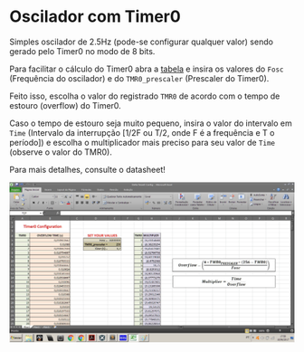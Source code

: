 # Oscilador com Timer0

Simples oscilador de 2.5Hz (pode-se configurar qualquer valor) sendo gerado pelo Timer0 no modo de 8 bits.

Para facilitar o cálculo do Timer0 abra a [tabela](https://github.com/AsafeSilva/PIC/blob/master/PIC18F4550/Blink_TMR0%20%5B8%20bits%5D/Timer0%20Config.xlsx) e insira os valores do `Fosc` (Frequência do oscilador) e do `TMR0_prescaler` (Prescaler do Timer0).

Feito isso, escolha o valor do registrado `TMR0` de acordo com o tempo de estouro (overflow) do Timer0.

Caso o tempo de estouro seja muito pequeno, insira o valor do intervalo em `Time` (Intervalo da interrupção [1/2F ou T/2, onde F é a frequência e T o período]) e escolha o multiplicador mais preciso para seu valor de `Time` (observe o valor do TMR0).

Para mais detalhes, consulte o datasheet!

![Screenshot](Configuração.jpg)
